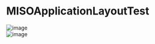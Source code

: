 # MISOApplicationLayoutTest

![image](https://user-images.githubusercontent.com/41979552/226342232-ed455a6c-54b2-4bf2-af70-ad926a60d1ce.png)
<br/>
![image](https://user-images.githubusercontent.com/41979552/226342375-c9f81f57-d627-4d4f-972e-62524fb9f9a5.png)
